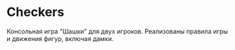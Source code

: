 # Checkers
Консольная игра "Шашки" для двух игроков. Реализованы правила игры и движения фигур, включая дамки.
